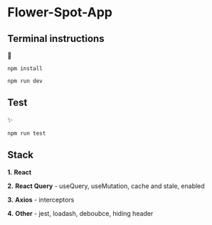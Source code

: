 # Flower-Spot-App

## Terminal instructions

:rocket:

```
npm install
```

```
npm run dev
```

## Test

:sparkles:

```
npm run test
```

## Stack

**1.** **React**

**2.** **React Query** - useQuery, useMutation, cache and stale, enabled

**3.** **Axios** - interceptors

**4.** **Other** - jest, loadash, deboubce, hiding header
